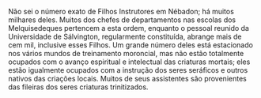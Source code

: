 ﻿Não sei o número exato de Filhos Instrutores em Nébadon; há muitos milhares deles. Muitos dos chefes de departamentos nas escolas dos Melquisedeques pertencem a esta ordem, enquanto o pessoal reunido da Universidade de Sálvington, regularmente constituída, abrange mais de cem mil, inclusive esses Filhos. Um grande número deles está estacionado nos vários mundos de treinamento moroncial, mas não estão totalmente ocupados com o avanço espiritual e intelectual das criaturas mortais; eles estão igualmente ocupados com a instrução dos seres seráficos e outros nativos das criações locais. Muitos de seus assistentes são provenientes das fileiras dos seres criaturas trinitizados.